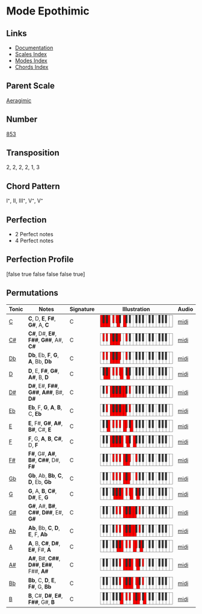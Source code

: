 # Mode Epothimic

## Links

- [Documentation](README.md)
- [Scales Index](Scales.md)
- [Modes Index](Modes.md)
- [Chords Index](Chords.md)

## Parent Scale

[Aeragimic](ScaleAeragimic.md)

## Number

[853](https://ianring.com/musictheory/scales/853)

## Transposition

2, 2, 2, 2, 1, 3

## Chord Pattern

I⁺, II, III⁺, V⁺, V⁺

## Perfection

- 2 Perfect notes
- 4 Perfect notes

## Perfection Profile

[false true false false false true]

## Permutations

| Tonic | Notes | Signature | Illustration | Audio |
|-------|-------|-----------|--------------|-------|
| [C](ModeCNaturalEpothimic.md) | **C**, D, **E**, **F#**, **G#**, A, **C** | C | ![CNaturalEpothimic](ModeCNaturalEpothimic.png) | [midi](https://github.com/edipermadi/music/blob/main/docs/ModeCNaturalEpothimic.mid?raw=true) |
| [C#](ModeCSharpEpothimic.md) | **C#**, D#, **E#**, **F##**, **G##**, A#, **C#** | C | ![CSharpEpothimic](ModeCSharpEpothimic.png) | [midi](https://github.com/edipermadi/music/blob/main/docs/ModeCSharpEpothimic.mid?raw=true) |
| [Db](ModeDFlatEpothimic.md) | **Db**, Eb, **F**, **G**, **A**, Bb, **Db** | C | ![DFlatEpothimic](ModeDFlatEpothimic.png) | [midi](https://github.com/edipermadi/music/blob/main/docs/ModeDFlatEpothimic.mid?raw=true) |
| [D](ModeDNaturalEpothimic.md) | **D**, E, **F#**, **G#**, **A#**, B, **D** | C | ![DNaturalEpothimic](ModeDNaturalEpothimic.png) | [midi](https://github.com/edipermadi/music/blob/main/docs/ModeDNaturalEpothimic.mid?raw=true) |
| [D#](ModeDSharpEpothimic.md) | **D#**, E#, **F##**, **G##**, **A##**, B#, **D#** | C | ![DSharpEpothimic](ModeDSharpEpothimic.png) | [midi](https://github.com/edipermadi/music/blob/main/docs/ModeDSharpEpothimic.mid?raw=true) |
| [Eb](ModeEFlatEpothimic.md) | **Eb**, F, **G**, **A**, **B**, C, **Eb** | C | ![EFlatEpothimic](ModeEFlatEpothimic.png) | [midi](https://github.com/edipermadi/music/blob/main/docs/ModeEFlatEpothimic.mid?raw=true) |
| [E](ModeENaturalEpothimic.md) | **E**, F#, **G#**, **A#**, **B#**, C#, **E** | C | ![ENaturalEpothimic](ModeENaturalEpothimic.png) | [midi](https://github.com/edipermadi/music/blob/main/docs/ModeENaturalEpothimic.mid?raw=true) |
| [F](ModeFNaturalEpothimic.md) | **F**, G, **A**, **B**, **C#**, D, **F** | C | ![FNaturalEpothimic](ModeFNaturalEpothimic.png) | [midi](https://github.com/edipermadi/music/blob/main/docs/ModeFNaturalEpothimic.mid?raw=true) |
| [F#](ModeFSharpEpothimic.md) | **F#**, G#, **A#**, **B#**, **C##**, D#, **F#** | C | ![FSharpEpothimic](ModeFSharpEpothimic.png) | [midi](https://github.com/edipermadi/music/blob/main/docs/ModeFSharpEpothimic.mid?raw=true) |
| [Gb](ModeGFlatEpothimic.md) | **Gb**, Ab, **Bb**, **C**, **D**, Eb, **Gb** | C | ![GFlatEpothimic](ModeGFlatEpothimic.png) | [midi](https://github.com/edipermadi/music/blob/main/docs/ModeGFlatEpothimic.mid?raw=true) |
| [G](ModeGNaturalEpothimic.md) | **G**, A, **B**, **C#**, **D#**, E, **G** | C | ![GNaturalEpothimic](ModeGNaturalEpothimic.png) | [midi](https://github.com/edipermadi/music/blob/main/docs/ModeGNaturalEpothimic.mid?raw=true) |
| [G#](ModeGSharpEpothimic.md) | **G#**, A#, **B#**, **C##**, **D##**, E#, **G#** | C | ![GSharpEpothimic](ModeGSharpEpothimic.png) | [midi](https://github.com/edipermadi/music/blob/main/docs/ModeGSharpEpothimic.mid?raw=true) |
| [Ab](ModeAFlatEpothimic.md) | **Ab**, Bb, **C**, **D**, **E**, F, **Ab** | C | ![AFlatEpothimic](ModeAFlatEpothimic.png) | [midi](https://github.com/edipermadi/music/blob/main/docs/ModeAFlatEpothimic.mid?raw=true) |
| [A](ModeANaturalEpothimic.md) | **A**, B, **C#**, **D#**, **E#**, F#, **A** | C | ![ANaturalEpothimic](ModeANaturalEpothimic.png) | [midi](https://github.com/edipermadi/music/blob/main/docs/ModeANaturalEpothimic.mid?raw=true) |
| [A#](ModeASharpEpothimic.md) | **A#**, B#, **C##**, **D##**, **E##**, F##, **A#** | C | ![ASharpEpothimic](ModeASharpEpothimic.png) | [midi](https://github.com/edipermadi/music/blob/main/docs/ModeASharpEpothimic.mid?raw=true) |
| [Bb](ModeBFlatEpothimic.md) | **Bb**, C, **D**, **E**, **F#**, G, **Bb** | C | ![BFlatEpothimic](ModeBFlatEpothimic.png) | [midi](https://github.com/edipermadi/music/blob/main/docs/ModeBFlatEpothimic.mid?raw=true) |
| [B](ModeBNaturalEpothimic.md) | **B**, C#, **D#**, **E#**, **F##**, G#, **B** | C | ![BNaturalEpothimic](ModeBNaturalEpothimic.png) | [midi](https://github.com/edipermadi/music/blob/main/docs/ModeBNaturalEpothimic.mid?raw=true) |
